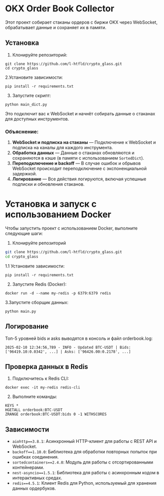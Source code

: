 # OKX Order Book Collector

Этот проект собирает стаканы ордеров с биржи OKX через WebSocket, обрабатывает данные и сохраняет их в памяти.

## Установка

1. Клонируйте репозиторий:

```
git clone https://github.com/l-htfld/crypto_glass.git
cd crypto_glass
```
2.Установите зависимости:

```
pip install -r requirements.txt
```
3. Запустите скрипт:

```
python main_dict.py
```
Это подключит вас к WebSocket и начнёт собирать данные о стаканах для доступных инструментов.

### Объяснение:
1. **WebSocket и подписка на стаканы** — Подключение к WebSocket и подписка на каналы для каждого инструмента.
2. **Обработка данных** — Данные о стаканах обновляются и сохраняются в кэше (в памяти с использованием `SortedDict`).
3. **Переподключение и backoff** — В случае ошибок и обрывов WebSocket происходит переподключение с экспоненциальной задержкой.
4. **Логирование** — Все действия логируются, включая успешные подписки и обновления стаканов.


# Установка и запуск с использованием Docker

Чтобы запустить проект с использованием Docker, выполните следующие шаги:

1. Клонируйте репозиторий

```bash
git clone https://github.com/l-htfld/crypto_glass.git
cd crypto_glass
```
1.1 Установите зависимости:
```
pip install -r requirements.txt
```

2. Запустите Redis (Docker):
```
docker run -d --name my-redis -p 6379:6379 redis
```

3.Запустите сборщик данных:
```
python main.py
```

## Логирование
Топ-5 уровней bids и asks выводятся в консоль и файл orderbook.log:
```
2025-02-10 12:34:56,789 - INFO - Updated BTC-USDT | Bids: ['96419.10:0.0342', ...] | Asks: ['96426.00:0.2178', ...]
```

## Проверка данных в Redis
1. Подключитесь к Redis CLI:
```
docker exec -it my-redis redis-cli
```
2. Выполните команды:
```
KEYS *
HGETALL orderbook:BTC-USDT
ZRANGE orderbook:BTC-USDT:bids 0 -1 WITHSCORES
```

## Зависимости

- `aiohttp==3.8.1`: Асинхронный HTTP-клиент для работы с REST API и WebSocket.
- `backoff==1.10.0`: Библиотека для обработки повторных попыток при ошибках соединения.
- `sortedcontainers==2.4.0`: Модуль для работы с отсортированными контейнерами.
- `nest-asyncio==1.5.1`: Библиотека для работы с асинхронным кодом в интерактивных средах.
- `redis==4.5.1`: Клиент Redis для Python, используемый для хранения данных ордербуков.
